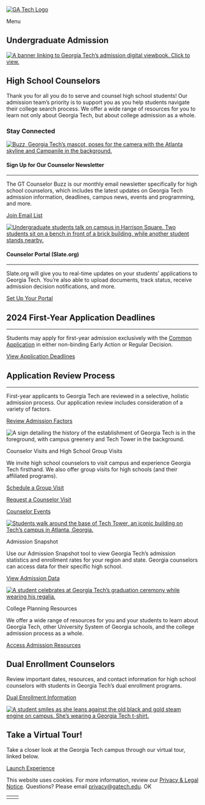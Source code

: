 [![GA Tech Logo](https://admission.gatech.edu/images/gt-logo-oneline-white.svg)](https://admission.gatech.edu/)

Menu

## Undergraduate Admission

[![A banner linking to Georgia Tech’s admission digital viewbook. Click to view.](https://admission.gatech.edu/images/banners/RoadPiece_header082123.jpg)](https://admission.gatech.edu/2023-viewbook)

## High School Counselors

Thank you for all you do to serve and counsel high school students! Our admission team’s priority is to support you as you help students navigate their college search process. We offer a wide range of resources for you to learn not only about Georgia Tech, but about college admission as a whole.

### Stay Connected

[![Buzz, Georgia Tech’s mascot, poses for the camera with the Atlanta skyline and Campanile in the background.](https://admission.gatech.edu/images/blocks/12Photos-(520x299).jpg)](https://application.gatech.edu/register/gtminute)

#### Sign Up for Our Counselor Newsletter

* * *

The GT Counselor Buzz is our monthly email newsletter specifically for high school counselors, which includes the latest updates on Georgia Tech admission information, deadlines, campus news, events and programming, and more.

[Join Email List](https://application.gatech.edu/register/gtminute)

[![Undergraduate students talk on campus in Harrison Square. Two students sit on a bench in front of a brick building, while another student stands nearby.](https://admission.gatech.edu/images/blocks/bench520x299.jpg)](https://admission.gatech.edu/school-counselors/slate-portal)

#### Counselor Portal (Slate.org)

* * *

Slate.org will give you to real-time updates on your students’ applications to Georgia Tech. You’re also able to upload documents, track status, receive admission decision notifications, and more.

[Set Up Your Portal](https://admission.gatech.edu/school-counselors/slate-portal)

## 2024 First-Year Application Deadlines

* * *

Students may apply for first-year admission exclusively with the [Common Application](https://www.commonapp.org/) in either non-binding Early Action or Regular Decision.

[View Application Deadlines](https://admission.gatech.edu/first-year/deadlines)

## Application Review Process

* * *

First-year applicants to Georgia Tech are reviewed in a selective, holistic admission process. Our application review includes consideration of a variety of factors.

[Review Admission Factors](https://admission.gatech.edu/first-year/application-review)

![A sign detailing the history of the establishment of Georgia Tech is in the foreground, with campus greenery and Tech Tower in the background.](https://admission.gatech.edu/images/blocks/p02.jpg)

Counselor Visits and High School Group Visits

We invite high school counselors to visit campus and experience Georgia Tech firsthand. We also offer group visits for high schools (and their affiliated programs).

[Schedule a Group Visit](https://admission.gatech.edu/school-counselors/group-visits)

[Request a Counselor Visit](https://application.gatech.edu/register/counselor_visit_request)

[Counselor Events](https://application.gatech.edu/portal/counselor_programs)

[![Students walk around the base of Tech Tower, an iconic building on Tech’s campus in Atlanta, Georgia.](https://admission.gatech.edu/images/blocks/40-Photos-(520x299).jpg)](https://admission.gatech.edu/admission-snapshot)

Admission Snapshot

Use our Admission Snapshot tool to view Georgia Tech’s admission statistics and enrollment rates for your region and state. Georgia counselors can access data for their specific high school.

[View Admission Data](https://admission.gatech.edu/admission-snapshot)

[![A student celebrates at Georgia Tech’s graduation ceremony while wearing his regalia.](https://admission.gatech.edu/images/blocks/p01.jpg)](https://admission.gatech.edu/prepare-for-college)

College Planning Resources

We offer a wide range of resources for you and your students to learn about Georgia Tech, other University System of Georgia schools, and the college admission process as a whole.

[Access Admission Resources](https://admission.gatech.edu/prepare-for-college)

## Dual Enrollment Counselors

Review important dates, resources, and contact information for high school counselors with students in Georgia Tech’s dual enrollment programs.

[Dual Enrollment Information](https://admission.gatech.edu/school-counselors/dual-enrollment)

[![A student smiles as she leans against the old black and gold steam engine on campus. She’s wearing a Georgia Tech t-shirt.](https://admission.gatech.edu/images/blocks/web_spring24_007.jpg)](https://admission.gatech.edu/school-counselors/dual-enrollment)

## Take a Virtual Tour!

Take a closer look at the Georgia Tech campus through our virtual tour, linked below.

[Launch Experience](https://www.youvisit.com/#/vte/?data-platform=v&data-link-type=immersive&data-inst=60161&data-image-width=100%&data-image-height=200%&)

This website uses cookies. For more information, review our [Privacy & Legal Notice](https://www.gatech.edu/privacy). Questions? Please email [privacy@gatech.edu](mailto:privacy@gatech.edu).
OK

|     |     |
| --- | --- |
|  |  |